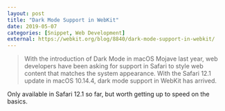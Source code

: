 ```yaml
---
layout: post
title: "Dark Mode Support in WebKit"
date: 2019-05-07
categories: [Snippet, Web Development]
external: https://webkit.org/blog/8840/dark-mode-support-in-webkit/
---
```


> With the introduction of Dark Mode in macOS Mojave last year, web developers have been asking for support in Safari to style web content that matches the system appearance. With the Safari 12.1 update in macOS 10.14.4, dark mode support in WebKit has arrived.

Only available in Safari 12.1 so far, but worth getting up to speed on the basics.